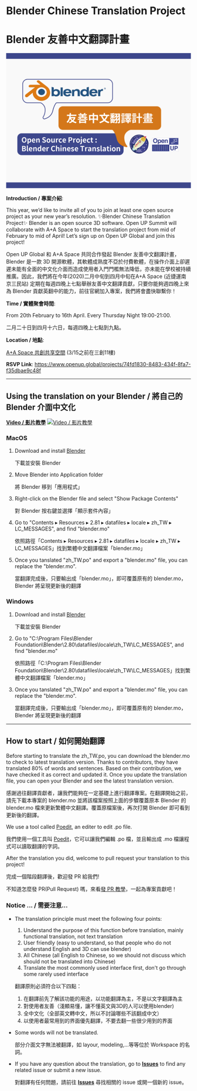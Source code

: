 # Blender Chinese Translation Project
# Blender 友善中文翻譯計畫
![](src/picture/blender.png)

**Introduction / 專案介紹**: 

This year, we’d like to invite all of you to join at least one open source project as your new year’s resolution. ✨Blender Chinese Translation Project✨ Blender is an open source 3D software. Open UP Summit will collaborate with A+A Space to start the translation project from mid of February to mid of April! Let’s sign up on Open UP Global and join this project!

Open UP Global 和 A+A Space 共同合作發起 Blender 友善中文翻譯計畫，Blender 是一款 3D 開源軟體，其軟體成熟度不亞於付費軟體，在操作介面上卻遲遲未能有全面的中文化介面而造成使用者入門門檻無法降低，亦未能在學校被持續推廣。因此，我們將在今年(2020)二月中旬到四月中旬在A+A Space (近捷運南京三民站) 定期在每週四晚上七點舉辦友善中文翻譯貢獻，只要你能夠週四晚上來為 Blender 貢獻英翻中的能力，前往官網加入專案，我們將會盡快聯繫你！

**Time / 實體聚會時間**: 

From 20th February to 16th April. Every Thursday Night 19:00-21:00.

二月二十日到四月十六日，每週四晚上七點到九點。

**Location / 地點**: 

[A+A Space 共創共享空間](https://goo.gl/maps/Qs5z8ZT974N4SEiu6)
(3/15之前在三創11樓)

**RSVP Link**: https://www.openup.global/projects/74fd1830-8483-434f-8fa7-f35dbae9c48f



---


## Using the translation on your Blender / 將自己的 Blender 介面中文化

[**Video / 影片教學**](https://www.youtube.com/watch?v=GOch_jZKPQU&feature=youtu.be)
[![**Video / 影片教學**](https://i.imgur.com/swTCtqT.png)](https://www.youtube.com/watch?v=GOch_jZKPQU "how to translate blender in ubuntu")

### MacOS
1. Download and install [Blender](https://www.blender.org/download/)
   
   下載並安裝 Blender
1. Move Blender into Application folder
   
   將 Blender 移到「應用程式」
1. Right-click on the Blender file and select "Show Package Contents"

   對 Blender 按右鍵並選擇「顯示套件內容」
1. Go to "⁨Contents⁩ ▸ ⁨Resources⁩ ▸ ⁨2.81⁩ ▸ ⁨datafiles⁩ ▸ ⁨locale⁩ ▸ ⁨zh_TW⁩ ▸ ⁨LC_MESSAGES⁩", and find "blender.mo"
   
   依照路徑「⁨Contents⁩ ▸ ⁨Resources⁩ ▸ ⁨2.81⁩ ▸ ⁨datafiles⁩ ▸ ⁨locale⁩ ▸ ⁨zh_TW⁩ ▸ ⁨LC_MESSAGES⁩」找到繁體中文翻譯檔案「blender.mo」
1. Once you tanslated "zh_TW.po" and export a "blender.mo" file, you can replace the "blender.mo".
   
   當翻譯完成後，只要輸出成「blender.mo」，即可覆蓋原有的 blender.mo，Blender 將呈現更新後的翻譯

### Windows
1. Download and install [Blender](https://www.blender.org/download/)
   
   下載並安裝 Blender
1. Go to "⁨C:\Program Files\Blender Foundation\Blender\2.80\datafiles\locale\zh_TW\LC_MESSAGES", and find "blender.mo"
   
   依照路徑「⁨C:\Program Files\Blender Foundation\Blender\2.80\datafiles\locale\zh_TW\LC_MESSAGES」找到繁體中文翻譯檔案「blender.mo」
1. Once you tanslated "zh_TW.po" and export a "blender.mo" file, you can replace the "blender.mo".
   
   當翻譯完成後，只要輸出成「blender.mo」，即可覆蓋原有的 blender.mo，Blender 將呈現更新後的翻譯

---
## How to start / 如何開始翻譯

Before starting to translate the zh_TW.po, you can download the blender.mo to check to latest translation version. Thanks to contributors, they have translated 80% of words and sentences. Based on their contribution, we have checked it as correct and updated it. Once you update the translation file, you can open your Blender and see the latest translation version.

感謝過往翻譯貢獻者，讓我們能夠在一定基礎上進行翻譯專案。在翻譯開始之前，請先下載本專案的 blender.mo 並將該檔案按照上面的步驟覆蓋原本 Blender 的 blender.mo 檔來更新繁體中文翻譯。覆蓋原檔案後，再次打開 Blender 即可看到更新後的翻譯。

We use a tool called [Poedit](https://poedit.net/), an editer to edit .po file.

我們使用一個工具叫 [Poedit](https://poedit.net/)，它可以讓我們編輯 .po 檔，並且輸出成 .mo 檔讓程式可以讀取翻譯的字詞。

After the translation you did, welcome to pull request your translation to this project!

完成一個階段翻譯後，歡迎發 PR 給我們!

不知道怎麼發 PR(Pull Request) 嗎，來看[發 PR 教學](https://gitbook.tw/chapters/github/pull-request.html)，一起為專案貢獻吧！


### Notice ... / 需要注意...
- The translation principle must meet the following four points:
   1. Understand the purpose of this function before translation, mainly functional translation, not text translation
   2. User friendly (easy to understand, so that people who do not understand English and 3D can use blender)
   3. All Chinese (all English to Chinese, so we should not discuss which should not be translated into Chinese)
   4. Translate the most commonly used interface first, don't go through some rarely used interface
   
  翻譯原則必須符合以下四點：
  1. 在翻譯前先了解該功能的用途，以功能翻譯為主，不是以文字翻譯為主
  2. 對使用者友善（淺顯易懂，讓不懂英文與3D的人可以使用blender)
  3. 全中文化（全部英文轉中文，所以不討論哪些不該翻成中文）
  4. 以使用者最常用到的界面優先翻譯，不要去翻一些很少用到的界面
- Some words will not be translated.
  
  部分介面文字無法被翻譯，如 layour, modeling,...等等位於 Workspace 的名詞。
- If you have any question about the translation, go to [**Issues**](https://github.com/openupglobal/Blender-Chinese-Translation-Project/issues) to find any related issue or submit a new issue.
  
  對翻譯有任何問題，請前往 [**Issues**](https://github.com/openupglobal/Blender-Chinese-Translation-Project/issues) 尋找相關的 issue 或開一個新的 issue。
